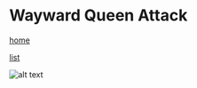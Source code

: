 # Wayward Queen Attack

[home](/zaliczeniowe1awww/)

[list](/zaliczeniowe1awww/list)

![alt text](https://www.thechesswebsite.com/wp-content/uploads/2013/10/wayward-queen-featured1.jpg "Wayward Queen Attack")
